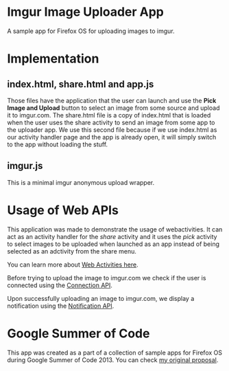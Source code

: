 Imgur Image Uploader App
==========================

A sample app for Firefox OS for uploading images to imgur.


Implementation
==============

## index.html, share.html and app.js
Those files have the application that the user can launch and use the **Pick Image and Upload** button to select an
image from some source and upload it to imgur.com. The share.html file is a copy of index.html that is loaded when the user
uses the share activity to send an image from some app to the uploader app. We use this second file because if we use
index.html as our activity handler page and the app is already open, it will simply switch to the app without loading the stuff.


## imgur.js
This is a minimal imgur anonymous upload wrapper.


Usage of Web APIs
=================

This application was made to demonstrate the usage of webactivities. It can act as an activity handler for the *share*
activity and it uses the *pick* activity to select images to be uploaded when launched as an app instead of being selected
as an adctivity from the share menu.

You can learn more about [Web Activities here](https://developer.mozilla.org/en-US/docs/WebAPI/Web_Activities).

Before trying to upload the image to imgur.com we check if the user is connected using the
[Connection API](https://developer.mozilla.org/en-US/docs/Web/API/window.navigator.connection).

Upon successfully uploading an image to imgur.com, we display a notification using the
[Notification API](https://developer.mozilla.org/en-US/docs/Web/API/notification).


Google Summer of Code
=====================

This app was created as a part of a collection of sample apps for Firefox OS during Google Summer of Code 2013.
You can check [my original proposal](https://wiki.mozilla.org/SummerOfCode/2013/FirefoxOSSampleApps).